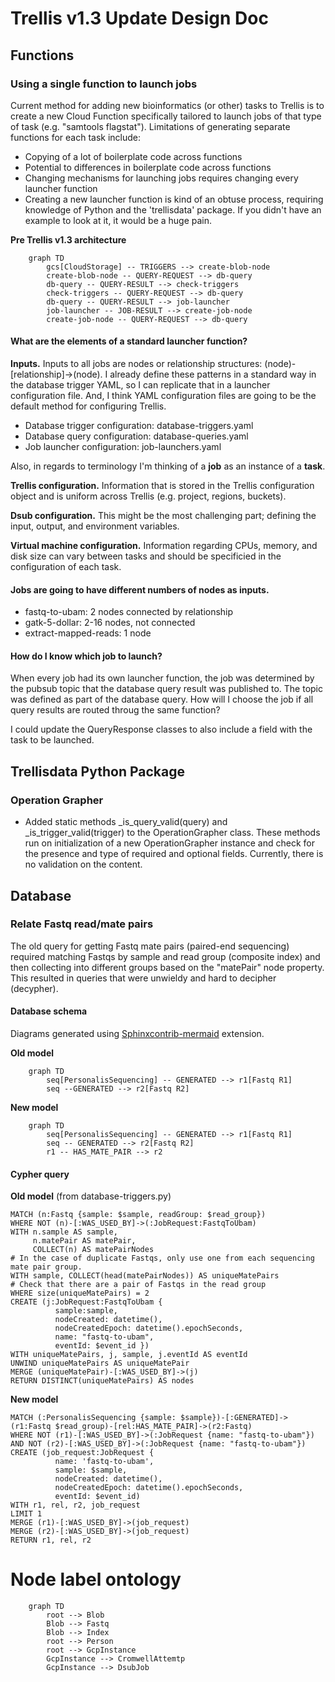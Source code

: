 # Trellis v1.3 Update Design Doc

## Functions

### Using a single function to launch jobs

Current method for adding new bioinformatics (or other) tasks to Trellis is to create a new Cloud Function specifically tailored to launch jobs of that type of task (e.g. "samtools flagstat"). Limitations of generating separate functions for each task include:
  
  * Copying of a lot of boilerplate code across functions
  * Potential to differences in boilerplate code across functions
  * Changing mechanisms for launching jobs requires changing every launcher function
  * Creating a new launcher function is kind of an obtuse process, requiring knowledge of Python and the 'trellisdata' package. If you didn't have an example to look at it, it would be a huge pain.

**Pre Trellis v1.3 architecture**
```{mermaid}
    graph TD
        gcs[CloudStorage] -- TRIGGERS --> create-blob-node
        create-blob-node -- QUERY-REQUEST --> db-query
        db-query -- QUERY-RESULT --> check-triggers
        check-triggers -- QUERY-REQUEST --> db-query
        db-query -- QUERY-RESULT --> job-launcher
        job-launcher -- JOB-RESULT --> create-job-node
        create-job-node -- QUERY-REQUEST --> db-query
```


#### What are the elements of a standard launcher function?

**Inputs.** Inputs to all jobs are nodes or relationship structures: (node)-[relationship]->(node). I already define these patterns in a standard way in the database trigger YAML, so I can replicate that in a launcher configuration file. And, I think YAML configuration files are going to be the default method for configuring Trellis.

* Database trigger configuration: database-triggers.yaml
* Database query configuration: database-queries.yaml
* Job launcher configuration: job-launchers.yaml

Also, in regards to terminology I'm thinking of a **job** as an instance of a **task**. 

**Trellis configuration.** Information that is stored in the Trellis configuration object and is uniform across Trellis (e.g. project, regions, buckets).

**Dsub configuration.** This might be the most challenging part; defining the input, output, and environment variables.

**Virtual machine configuration.** Information regarding CPUs, memory, and disk size can vary between tasks and should be specificied in the configuration of each task.

#### Jobs are going to have different numbers of nodes as inputs.

* fastq-to-ubam: 2 nodes connected by relationship
* gatk-5-dollar: 2-16 nodes, not connected
* extract-mapped-reads: 1 node

#### How do I know which job to launch?
When every job had its own launcher function, the job was determined by the pubsub topic that the database query result was published to. The topic was defined as part of the database query. How will I choose the job if all query results are routed throug the same function?

I could update the QueryResponse classes to also include a field with the task to be launched.

## Trellisdata Python Package

### Operation Grapher

* Added static methods \_is_query_valid(query) and \_is_trigger_valid(trigger) to the OperationGrapher class. These methods run on initialization of a new OperationGrapher instance and check for the presence and type of required and optional fields. Currently, there is no validation on the content.

## Database
### Relate Fastq read/mate pairs

The old query for getting Fastq mate pairs (paired-end sequencing) required matching Fastqs by sample and read group (composite index) and then collecting into different groups based on the "matePair" node property. This resulted in queries that were unwieldy and hard to decipher (decypher).

#### Database schema

Diagrams generated using [Sphinxcontrib-mermaid](https://sphinxcontrib-mermaid-demo.readthedocs.io/en/latest/) extension.

**Old model**
```{mermaid}
    graph TD
        seq[PersonalisSequencing] -- GENERATED --> r1[Fastq R1]
        seq --GENERATED --> r2[Fastq R2]
```

**New model**
```{mermaid}
    graph TD
        seq[PersonalisSequencing] -- GENERATED --> r1[Fastq R1]
        seq -- GENERATED --> r2[Fastq R2]
        r1 -- HAS_MATE_PAIR --> r2
```

#### Cypher query

**Old model** (from database-triggers.py)
```
MATCH (n:Fastq {sample: $sample, readGroup: $read_group})
WHERE NOT (n)-[:WAS_USED_BY]->(:JobRequest:FastqToUbam)
WITH n.sample AS sample,
     n.matePair AS matePair,
     COLLECT(n) AS matePairNodes
# In the case of duplicate Fastqs, only use one from each sequencing mate pair group.
WITH sample, COLLECT(head(matePairNodes)) AS uniqueMatePairs
# Check that there are a pair of Fastqs in the read group
WHERE size(uniqueMatePairs) = 2 
CREATE (j:JobRequest:FastqToUbam {
          sample:sample,
          nodeCreated: datetime(),
          nodeCreatedEpoch: datetime().epochSeconds,
          name: "fastq-to-ubam",
          eventId: $event_id })
WITH uniqueMatePairs, j, sample, j.eventId AS eventId
UNWIND uniqueMatePairs AS uniqueMatePair
MERGE (uniqueMatePair)-[:WAS_USED_BY]->(j)
RETURN DISTINCT(uniqueMatePairs) AS nodes
```

**New model**
```
MATCH (:PersonalisSequencing {sample: $sample})-[:GENERATED]->(r1:Fastq $read_group)-[rel:HAS_MATE_PAIR]->(r2:Fastq)
WHERE NOT (r1)-[:WAS_USED_BY]->(:JobRequest {name: "fastq-to-ubam"})
AND NOT (r2)-[:WAS_USED_BY]->(:JobRequest {name: "fastq-to-ubam"})
CREATE (job_request:JobRequest {
          name: 'fastq-to-ubam',
          sample: $sample,
          nodeCreated: datetime(),
          nodeCreatedEpoch: datetime().epochSeconds,
          eventId: $event_id)
WITH r1, rel, r2, job_request 
LIMIT 1
MERGE (r1)-[:WAS_USED_BY]->(job_request)
MERGE (r2)-[:WAS_USED_BY]->(job_request)
RETURN r1, rel, r2
```

# Node label ontology
```{mermaid}
    graph TD
        root --> Blob
        Blob --> Fastq
        Blob --> Index
        root --> Person
        root --> GcpInstance
        GcpInstance --> CromwellAttemtp
        GcpInstance --> DsubJob
```
